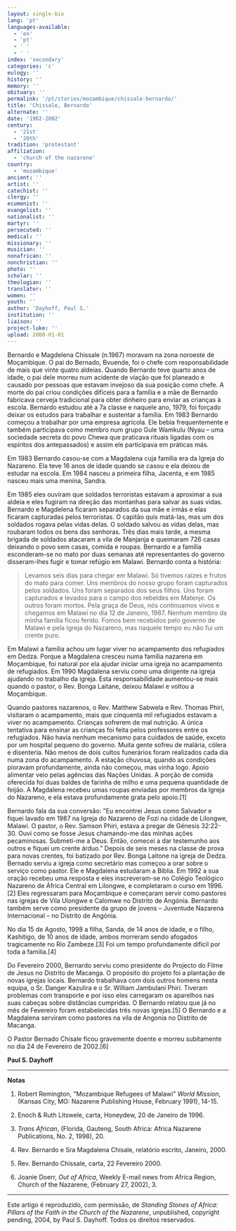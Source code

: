 ```yaml
---
layout: single-bio
lang: 'pt'
languages-available:
  - 'en'
  - 'pt'
  - ' '
  - ' '
index: 'secondary'
categories: 'c'
eulogy: ''
history: ''
memory: ''
obituary: ''
permalink: '/pt/stories/mozambique/chissale-bernardo/'
title: 'Chissale, Bernardo'
alternate: ''
date: '1962-2002'
century:
  - '21st'
  - '20th'
tradition: 'protestant'
affiliation:
  - 'church of the nazarene'
country:
  - 'mozambique'
ancient: ''
artist: ''
catechist: ''
clergy: ''
ecumenist: ''
evangelist: ''
nationalist: ''
martyr: ''
persecuted: ''
medical: ''
missionary: ''
musician: ''
nonafrican: ''
nonchristian: ''
photo: ''
scholar: ''
theologian: ''
translator: ''
women: ''
youth: ''
author: 'Dayhoff, Paul S.'
institution: ''
liaison: ''
project-luke: ''
upload: 2000-01-01
---
```



Bernardo e Magdelena Chissale (n.1967) moravam na zona noroeste de Moçambique. O pai do Bernado, Bvuende, foi o chefe com responsabilidade de mais que vinte quatro aldeias. Quando Bernardo teve quarto anos de idade, o pai dele morreu num acidente de viação que foi planeado e causado por pessoas que estavam invejoso da sua posição como chefe. A morte do pai criou condições difíceis para a família e a mãe de Bernardo fabricava cerveja tradicional para obter dinheiro para enviar as crianças à escola. Bernardo estudou até a 7a classe e naquele ano, 1979, foi forçado deixar os estudos para trabalhar e sustentar a família. Em 1983 Bernardo começou a trabalhar por uma empresa agrícola. Ele bebia frequentemente e também participava como membro num grupo Gule Wamkulu (Nyau – uma sociedade secreta do povo Chewa que praticava rituais ligadas com os espíritos dos antepassados) e assim ele participava em práticas más.

Em 1983 Bernardo casou-se com a Magdalena cuja família era da Igreja do Nazareno. Ela teve 16 anos de idade quando se casou e ela deixou de estudar na escola. Em 1984 nasceu a primeira filha, Jacenta, e em 1985 nasceu mais uma menina, Sandra.

Em 1985 eles ouviram que soldados terroristas estavam a aproximar a sua aldeia e eles fugiram na direção das montanhas para salvar as suas vidas. Bernardo e Magdelena ficaram separados da sua mãe e irmãs e elas ficaram capturadas pelos terroristas. O capitão quis matá-las, mas um dos soldados rogava pelas vidas delas. O soldado salvou as vidas delas, mas roubaram todos os bens das senhoras. Três dias mais tarde, a mesma brigada de soldados atacaram a vila de Manjanja e queimaram 726 casas deixando o povo sem casas, comida e roupas. Bernardo e a família esconderam-se no mato por duas semanas até representantes do governo disseram-lhes fugir e tomar refúgio em Malawi. Bernardo conta a história:

> Levamos seis dias para chegar em Malawi. Só tivemos raízes e frutos do mato para comer. Uns membros do nosso grupo foram capturados pelos soldados. Uns foram separados dos seus filhos. Uns foram capturados e levados para o campo dos rebeldes em Matenje. Os outros foram mortos. Pela graça de Deus, nós continuamos vivos e chegamos em Malawi no dia 12 de Janeiro, 1987. Nenhum membro da minha família ficou ferido. Fomos bem recebidos pelo governo de Malawi e pela Igreja do Nazareno, mas naquele tempo eu não fui um crente puro.

Em Malawi a família achou um lugar viver no acampamento dos refugiados em Dedza. Porque a Magdalena cresceu numa família nazarena em Moçambique, foi natural por ela ajudar iniciar uma igreja no acampamento de refugiados. Em 1990 Magdalena serviu como uma dirigente na igreja ajudando no trabalho da igreja. Esta responsabilidade aumentou-se mais quando o pastor, o Rev. Bonga Laitane, deixou Malawi e voltou a Moçambique.

Quando pastores nazarenos, o Rev. Matthew Sabwela e Rev. Thomas Phiri, visitaram o acampamento, mais que cinquenta mil refugiados estavam a viver no acampamento. Crianças sofrerem de mal nutrição. A única tentativa para ensinar as crianças foi feita pelos professores entre os refugiados. Não havia nenhum mecanismo para cuidados de saúde, exceto por um hospital pequeno do governo. Muita gente sofreu de malária, cólera e disenteria. Não menos de dois cultos funerários foram realizados cada dia numa zona do acampamento. A estação chuvosa, quando as condi&ccedil;&otilde;es  pioravam profundamente, ainda não começou, mas vinha logo. Apoio alimentar veio pelas agências das Nações Unidas. A porção de comida oferecida foi duas baldes de farinha de milho e uma pequena quantidade de feijão. A Magdalena recebeu umas roupas enviadas por membros da Igreja do Nazareno, e ela estava profundamente grata pelo apoio.[1]

Bernardo fala da sua conversão: "Eu encontrei Jesus como Salvador e fiquei lavado em 1987 na Igreja do Nazareno de Fozi na cidade de Lilongwe, Malawi. O pastor, o Rev. Samson Phiri, estava a pregar de Génesis 32:22-30. Ouvi como se fosse Jesus chamando-me das minhas ações pecaminosas. Submeti-me a Deus. Então, comecei a dar testemunho aos outros e fiquei um crente árduo.” Depois de seis meses na classe de prova para novas crentes, foi batizado por Rev. Bonga Laitone na igreja de Dedza. Bernado serviu a igreja como secretário mas começou a orar sobre o serviço como pastor. Ele e Magdalena estudaram a Bíblia. Em 1992 a sua oração recebeu uma resposta e eles inscreveram-se no Colégio Teológico Nazareno de África Central em Lilongwe, e completaram o curso em 1996.[2] Eles regressaram para Moçambique e começaram servir como pastores nas igrejas de Vila Ulongwe e Calomwe no Distrito de Angónia. Bernardo também serve como presidente da grupo de jovens – Juventude Nazarena Internacional – no Distrito de Angónia.

No dia 15 de Agosto, 1998 a filha, Sanda, de 14 anos de idade, e o filho, Kashitigo, de 10 anos de idade, ambos morreram sendo afogados tragicamente no Rio Zambeze.[3] Foi um tempo profundamente difícil por toda a família.[4]

Do Fevereiro 2000, Bernardo serviu como presidente do Projecto do Filme de Jesus no Distrito de Macanga. O propósito do projeto foi a plantação de novas igrejas locais. Bernardo trabalhava com dois outros homens nesta equipa, o Sr. Danger Kazulira e o Sr. William Jambulani Phiri. Tiveram problemas com transporte e por isso eles carregaram os aparelhos nas suas cabeças sobre distâncias cumpridas. O Bernardo relatou que já no mês de Fevereiro foram estabelecidas três novas igrejas.[5] O Bernardo e a Magdalena serviram como pastores na vila de Angonia no Distrito de Macanga.

O Pastor Bernado Chisale ficou gravemente doente e morreu subitamente no dia 24 de Fevereiro de 2002.[6]

**Paul S. Dayhoff**

---

**Notas**

1. Robert Remington, "Mozambique Refugees of Malawi" *World Mission*, (Kansas City, MO: Nazarene Publishing House, February 1991), 14-15.

2. Enoch & Ruth Litswele, carta, Honeydew, 20 de Janeiro de 1996.

3. *Trans African*, (Florida, Gauteng, South Africa: Africa Nazarene Publications, No. 2, 1998), 20.

4. Rev. Bernardo e Sra Magdalena Chisale, relatório escrito, Janeiro, 2000.

5. Rev. Bernardo Chissale, carta, 22 Fevereiro 2000.

6. Joanie Doerr, *Out of Africa*, Weekly E-mail news from Africa Region, Church of the Nazarene, (February 27, 2002), 3.

---

Este artigo é  reproduzido, com permissão, de *Standing Stones of Africa: Pillars of the  Faith in the Church of the Nazarene*, unpublished, copyright pending, 2004,  by Paul S. Dayhoff. Todos os direitos reservados.